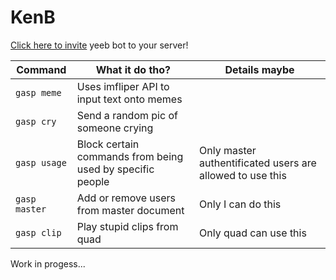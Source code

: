 # KenB

[Click here to invite](https://discord.com/api/oauth2/authorize?client_id=770766611929366551&permissions=8&scope=bot) yeeb bot to your server!

| Command | What it do tho? | Details maybe |
|----------------------------------|---------------------------------------------------------------------------------------------------------------------------------------------------------------------------------------------------------------|-----------------------------------------------------------------------------------------------------|
| `gasp meme` | Uses imfliper API to input text onto memes |  |
| `gasp cry` | Send a random pic of someone crying | |
| `gasp usage` | Block certain commands from being used by specific people | Only master authentificated users are allowed to use this |
| `gasp master` | Add or remove users from master document | Only I can do this |
| `gasp clip` | Play stupid clips from quad | Only quad can use this |

Work in progess...

